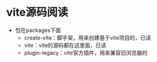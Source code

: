 # vite源码阅读

- 包在packages下面
  - create-vite：脚手架，用来创建基于vite项目的，已读
  - vite：vite的源码都在这里面，已读
  - plugin-legacy：vite官方插件，用来兼容旧浏览器的
